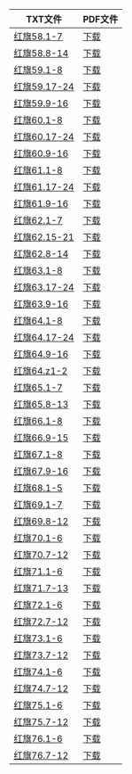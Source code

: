 | TXT文件 | PDF文件 |
| ------- | ------- |
| [红旗58.1-7](%E7%BA%A2%E6%97%9758.1-7.txt) | [下载](%E7%BA%A2%E6%97%9758.1-7.pdf) |
| [红旗58.8-14](%E7%BA%A2%E6%97%9758.8-14.txt) | [下载](%E7%BA%A2%E6%97%9758.8-14.pdf) |
| [红旗59.1-8](%E7%BA%A2%E6%97%9759.1-8.txt) | [下载](%E7%BA%A2%E6%97%9759.1-8.pdf) |
| [红旗59.17-24](%E7%BA%A2%E6%97%9759.17-24.txt) | [下载](%E7%BA%A2%E6%97%9759.17-24.pdf) |
| [红旗59.9-16](%E7%BA%A2%E6%97%9759.9-16.txt) | [下载](%E7%BA%A2%E6%97%9759.9-16.pdf) |
| [红旗60.1-8](%E7%BA%A2%E6%97%9760.1-8.txt) | [下载](%E7%BA%A2%E6%97%9760.1-8.pdf) |
| [红旗60.17-24](%E7%BA%A2%E6%97%9760.17-24.txt) | [下载](%E7%BA%A2%E6%97%9760.17-24.pdf) |
| [红旗60.9-16](%E7%BA%A2%E6%97%9760.9-16.txt) | [下载](%E7%BA%A2%E6%97%9760.9-16.pdf) |
| [红旗61.1-8](%E7%BA%A2%E6%97%9761.1-8.txt) | [下载](%E7%BA%A2%E6%97%9761.1-8.pdf) |
| [红旗61.17-24](%E7%BA%A2%E6%97%9761.17-24.txt) | [下载](%E7%BA%A2%E6%97%9761.17-24.pdf) |
| [红旗61.9-16](%E7%BA%A2%E6%97%9761.9-16.txt) | [下载](%E7%BA%A2%E6%97%9761.9-16.pdf) |
| [红旗62.1-7](%E7%BA%A2%E6%97%9762.1-7.txt) | [下载](%E7%BA%A2%E6%97%9762.1-7.pdf) |
| [红旗62.15-21](%E7%BA%A2%E6%97%9762.15-21.txt) | [下载](%E7%BA%A2%E6%97%9762.15-21.pdf) |
| [红旗62.8-14](%E7%BA%A2%E6%97%9762.8-14.txt) | [下载](%E7%BA%A2%E6%97%9762.8-14.pdf) |
| [红旗63.1-8](%E7%BA%A2%E6%97%9763.1-8.txt) | [下载](%E7%BA%A2%E6%97%9763.1-8.pdf) |
| [红旗63.17-24](%E7%BA%A2%E6%97%9763.17-24.txt) | [下载](%E7%BA%A2%E6%97%9763.17-24.pdf) |
| [红旗63.9-16](%E7%BA%A2%E6%97%9763.9-16.txt) | [下载](%E7%BA%A2%E6%97%9763.9-16.pdf) |
| [红旗64.1-8](%E7%BA%A2%E6%97%9764.1-8.txt) | [下载](%E7%BA%A2%E6%97%9764.1-8.pdf) |
| [红旗64.17-24](%E7%BA%A2%E6%97%9764.17-24.txt) | [下载](%E7%BA%A2%E6%97%9764.17-24.pdf) |
| [红旗64.9-16](%E7%BA%A2%E6%97%9764.9-16.txt) | [下载](%E7%BA%A2%E6%97%9764.9-16.pdf) |
| [红旗64.z1-2](%E7%BA%A2%E6%97%9764.z1-2.txt) | [下载](%E7%BA%A2%E6%97%9764.z1-2.pdf) |
| [红旗65.1-7](%E7%BA%A2%E6%97%9765.1-7.txt) | [下载](%E7%BA%A2%E6%97%9765.1-7.pdf) |
| [红旗65.8-13](%E7%BA%A2%E6%97%9765.8-13.txt) | [下载](%E7%BA%A2%E6%97%9765.8-13.pdf) |
| [红旗66.1-8](%E7%BA%A2%E6%97%9766.1-8.txt) | [下载](%E7%BA%A2%E6%97%9766.1-8.pdf) |
| [红旗66.9-15](%E7%BA%A2%E6%97%9766.9-15.txt) | [下载](%E7%BA%A2%E6%97%9766.9-15.pdf) |
| [红旗67.1-8](%E7%BA%A2%E6%97%9767.1-8.txt) | [下载](%E7%BA%A2%E6%97%9767.1-8.pdf) |
| [红旗67.9-16](%E7%BA%A2%E6%97%9767.9-16.txt) | [下载](%E7%BA%A2%E6%97%9767.9-16.pdf) |
| [红旗68.1-5](%E7%BA%A2%E6%97%9768.1-5.txt) | [下载](%E7%BA%A2%E6%97%9768.1-5.pdf) |
| [红旗69.1-7](%E7%BA%A2%E6%97%9769.1-7.txt) | [下载](%E7%BA%A2%E6%97%9769.1-7.pdf) |
| [红旗69.8-12](%E7%BA%A2%E6%97%9769.8-12.txt) | [下载](%E7%BA%A2%E6%97%9769.8-12.pdf) |
| [红旗70.1-6](%E7%BA%A2%E6%97%9770.1-6.txt) | [下载](%E7%BA%A2%E6%97%9770.1-6.pdf) |
| [红旗70.7-12](%E7%BA%A2%E6%97%9770.7-12.txt) | [下载](%E7%BA%A2%E6%97%9770.7-12.pdf) |
| [红旗71.1-6](%E7%BA%A2%E6%97%9771.1-6.txt) | [下载](%E7%BA%A2%E6%97%9771.1-6.pdf) |
| [红旗71.7-13](%E7%BA%A2%E6%97%9771.7-13.txt) | [下载](%E7%BA%A2%E6%97%9771.7-13.pdf) |
| [红旗72.1-6](%E7%BA%A2%E6%97%9772.1-6.txt) | [下载](%E7%BA%A2%E6%97%9772.1-6.pdf) |
| [红旗72.7-12](%E7%BA%A2%E6%97%9772.7-12.txt) | [下载](%E7%BA%A2%E6%97%9772.7-12.pdf) |
| [红旗73.1-6](%E7%BA%A2%E6%97%9773.1-6.txt) | [下载](%E7%BA%A2%E6%97%9773.1-6.pdf) |
| [红旗73.7-12](%E7%BA%A2%E6%97%9773.7-12.txt) | [下载](%E7%BA%A2%E6%97%9773.7-12.pdf) |
| [红旗74.1-6](%E7%BA%A2%E6%97%9774.1-6.txt) | [下载](%E7%BA%A2%E6%97%9774.1-6.pdf) |
| [红旗74.7-12](%E7%BA%A2%E6%97%9774.7-12.txt) | [下载](%E7%BA%A2%E6%97%9774.7-12.pdf) |
| [红旗75.1-6](%E7%BA%A2%E6%97%9775.1-6.txt) | [下载](%E7%BA%A2%E6%97%9775.1-6.pdf) |
| [红旗75.7-12](%E7%BA%A2%E6%97%9775.7-12.txt) | [下载](%E7%BA%A2%E6%97%9775.7-12.pdf) |
| [红旗76.1-6](%E7%BA%A2%E6%97%9776.1-6.txt) | [下载](%E7%BA%A2%E6%97%9776.1-6.pdf) |
| [红旗76.7-12](%E7%BA%A2%E6%97%9776.7-12.txt) | [下载](%E7%BA%A2%E6%97%9776.7-12.pdf) |
